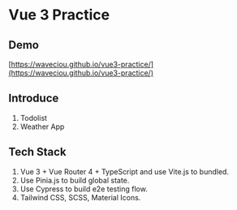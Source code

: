 # Vue 3 Practice

## Demo

[https://waveciou.github.io/vue3-practice/](https://waveciou.github.io/vue3-practice/)

## Introduce

1. Todolist
2. Weather App

## Tech Stack

1. Vue 3 + Vue Router 4 + TypeScript and use Vite.js to bundled.
2. Use Pinia.js to build global state.
3. Use Cypress to build e2e testing flow.
4. Tailwind CSS, SCSS, Material Icons.
